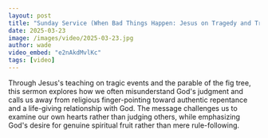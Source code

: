 ```yaml
---
layout: post
title: "Sunday Service (When Bad Things Happen: Jesus on Tragedy and Truth)"
date: 2025-03-23
image: /images/video/2025-03-23.jpg
author: wade
video_embed: "e2nAkdMvlKc"
tags: [video]
---
```


Through Jesus's teaching on tragic events and the parable of the fig tree, this sermon explores how we often misunderstand God's judgment and calls us away from religious finger-pointing toward authentic repentance and a life-giving relationship with God. The message challenges us to examine our own hearts rather than judging others, while emphasizing God's desire for genuine spiritual fruit rather than mere rule-following.